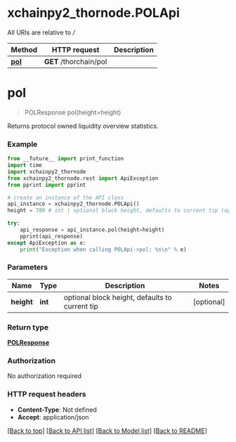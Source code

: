 # xchainpy2_thornode.POLApi

All URIs are relative to */*

Method | HTTP request | Description
------------- | ------------- | -------------
[**pol**](POLApi.md#pol) | **GET** /thorchain/pol | 

# **pol**
> POLResponse pol(height=height)



Returns protocol owned liquidity overview statistics.

### Example
```python
from __future__ import print_function
import time
import xchainpy2_thornode
from xchainpy2_thornode.rest import ApiException
from pprint import pprint

# create an instance of the API class
api_instance = xchainpy2_thornode.POLApi()
height = 789 # int | optional block height, defaults to current tip (optional)

try:
    api_response = api_instance.pol(height=height)
    pprint(api_response)
except ApiException as e:
    print("Exception when calling POLApi->pol: %s\n" % e)
```

### Parameters

Name | Type | Description  | Notes
------------- | ------------- | ------------- | -------------
 **height** | **int**| optional block height, defaults to current tip | [optional] 

### Return type

[**POLResponse**](POLResponse.md)

### Authorization

No authorization required

### HTTP request headers

 - **Content-Type**: Not defined
 - **Accept**: application/json

[[Back to top]](#) [[Back to API list]](../README.md#documentation-for-api-endpoints) [[Back to Model list]](../README.md#documentation-for-models) [[Back to README]](../README.md)

